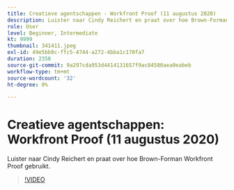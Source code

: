 ```yaml
---
title: Creatieve agentschappen - Workfront Proof (11 augustus 2020)
description: Luister naar Cindy Reichert en praat over hoe Brown-Forman Workfront Proof gebruikt.
role: User
level: Beginner, Intermediate
kt: 9999
thumbnail: 341411.jpeg
exl-id: 49e5bb0c-ffc5-4744-a272-4bba1c170fa7
duration: 2358
source-git-commit: 9a297cda953d4414131657f9ac84580aea0eabeb
workflow-type: tm+mt
source-wordcount: '32'
ht-degree: 0%

---
```


# Creatieve agentschappen: Workfront Proof (11 augustus 2020)

Luister naar Cindy Reichert en praat over hoe Brown-Forman Workfront Proof gebruikt.

>[!VIDEO](https://video.tv.adobe.com/v/341411/?quality=12&learn=on)
